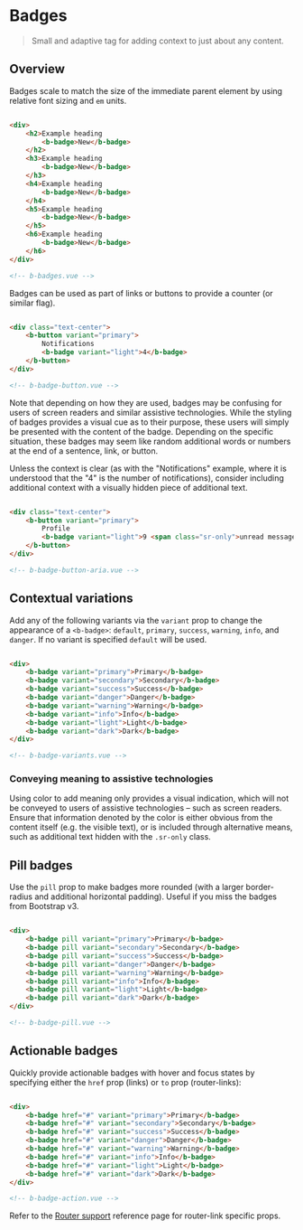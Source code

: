 # Badges

> Small and adaptive tag for adding context to just about any content.

## Overview

Badges scale to match the size of the immediate parent element by using relative font sizing and
`em` units.

```html

<div>
    <h2>Example heading
        <b-badge>New</b-badge>
    </h2>
    <h3>Example heading
        <b-badge>New</b-badge>
    </h3>
    <h4>Example heading
        <b-badge>New</b-badge>
    </h4>
    <h5>Example heading
        <b-badge>New</b-badge>
    </h5>
    <h6>Example heading
        <b-badge>New</b-badge>
    </h6>
</div>

<!-- b-badges.vue -->
```

Badges can be used as part of links or buttons to provide a counter (or similar flag).

```html

<div class="text-center">
    <b-button variant="primary">
        Notifications
        <b-badge variant="light">4</b-badge>
    </b-button>
</div>

<!-- b-badge-button.vue -->
```

Note that depending on how they are used, badges may be confusing for users of screen readers and similar assistive
technologies. While the styling of badges provides a visual cue as to their purpose, these users will simply be
presented with the content of the badge. Depending on the specific situation, these badges may seem like random
additional words or numbers at the end of a sentence, link, or button.

Unless the context is clear (as with the "Notifications" example, where it is understood that the
"4" is the number of notifications), consider including additional context with a visually hidden piece of additional
text.

```html

<div class="text-center">
    <b-button variant="primary">
        Profile
        <b-badge variant="light">9 <span class="sr-only">unread messages</span></b-badge>
    </b-button>
</div>

<!-- b-badge-button-aria.vue -->
```

## Contextual variations

Add any of the following variants via the `variant` prop to change the appearance of a `<b-badge>`:
`default`, `primary`, `success`, `warning`, `info`, and `danger`. If no variant is specified
`default` will be used.

```html

<div>
    <b-badge variant="primary">Primary</b-badge>
    <b-badge variant="secondary">Secondary</b-badge>
    <b-badge variant="success">Success</b-badge>
    <b-badge variant="danger">Danger</b-badge>
    <b-badge variant="warning">Warning</b-badge>
    <b-badge variant="info">Info</b-badge>
    <b-badge variant="light">Light</b-badge>
    <b-badge variant="dark">Dark</b-badge>
</div>

<!-- b-badge-variants.vue -->
```

### Conveying meaning to assistive technologies

Using color to add meaning only provides a visual indication, which will not be conveyed to users of assistive
technologies – such as screen readers. Ensure that information denoted by the color is either obvious from the content
itself (e.g. the visible text), or is included through alternative means, such as additional text hidden with
the `.sr-only` class.

## Pill badges

Use the `pill` prop to make badges more rounded (with a larger border-radius and additional horizontal padding). Useful
if you miss the badges from Bootstrap v3.

```html

<div>
    <b-badge pill variant="primary">Primary</b-badge>
    <b-badge pill variant="secondary">Secondary</b-badge>
    <b-badge pill variant="success">Success</b-badge>
    <b-badge pill variant="danger">Danger</b-badge>
    <b-badge pill variant="warning">Warning</b-badge>
    <b-badge pill variant="info">Info</b-badge>
    <b-badge pill variant="light">Light</b-badge>
    <b-badge pill variant="dark">Dark</b-badge>
</div>

<!-- b-badge-pill.vue -->
```

## Actionable badges

Quickly provide actionable badges with hover and focus states by specifying either the `href` prop
(links) or `to` prop (router-links):

```html

<div>
    <b-badge href="#" variant="primary">Primary</b-badge>
    <b-badge href="#" variant="secondary">Secondary</b-badge>
    <b-badge href="#" variant="success">Success</b-badge>
    <b-badge href="#" variant="danger">Danger</b-badge>
    <b-badge href="#" variant="warning">Warning</b-badge>
    <b-badge href="#" variant="info">Info</b-badge>
    <b-badge href="#" variant="light">Light</b-badge>
    <b-badge href="#" variant="dark">Dark</b-badge>
</div>

<!-- b-badge-action.vue -->
```

Refer to the [Router support](/docs/reference/router-links) reference page for router-link specific props.

<!-- Component reference added automatically from component package.json -->
